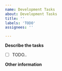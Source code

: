 ```yaml
---
name: Development Tasks
about: Development Tasks
title: ''
labels: 'TODO'
assignees: ''

---
```


**Describe the tasks**

- [ ] TODO..

**Other information**
<!--information of screen shot or diagram, etc...-->
